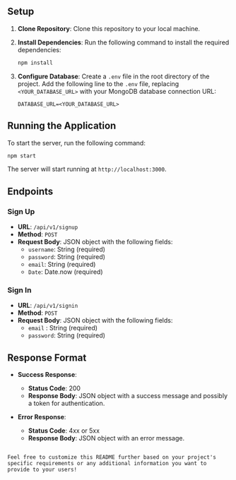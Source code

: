 
## Setup

1. **Clone Repository**: Clone this repository to your local machine.

2. **Install Dependencies**: Run the following command to install the required dependencies:

    ```bash
    npm install
    ```

3. **Configure Database**: Create a `.env` file in the root directory of the project. Add the following line to the `.env` file, replacing `<YOUR_DATABASE_URL>` with your MongoDB database connection URL:

    ```dotenv
    DATABASE_URL=<YOUR_DATABASE_URL>
    ```

## Running the Application

To start the server, run the following command:

```bash
npm start
```

The server will start running at `http://localhost:3000`.

## Endpoints

### Sign Up

- **URL**: `/api/v1/signup`
- **Method**: `POST`
- **Request Body**: JSON object with the following fields:
    - `username`: String (required)
    - `password`: String (required)
    - `email`: String (required)
    - `Date`: Date.now (required)


### Sign In

- **URL**: `/api/v1/signin`
- **Method**: `POST`
- **Request Body**: JSON object with the following fields:
    - `email` : String (required)
    - `password`: String (required)


## Response Format

- **Success Response**:
    - **Status Code**: 200
    - **Response Body**: JSON object with a success message and possibly a token for authentication.

- **Error Response**:
    - **Status Code**: 4xx or 5xx
    - **Response Body**: JSON object with an error message.
```

Feel free to customize this README further based on your project's specific requirements or any additional information you want to provide to your users!